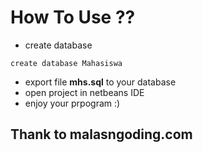 # How To Use ??
- create database
```
create database Mahasiswa
```
- export file **mhs.sql** to your database
- open project in netbeans IDE
- enjoy your prpogram :)
## Thank to malasngoding.com